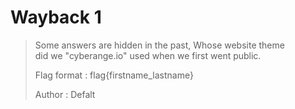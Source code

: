 # Wayback 1

> Some answers are hidden in the past, Whose website theme\
> did we "cyberange.io" used when we first went public.
>
> Flag format : flag{firstname_lastname}
>
> Author : Defalt

